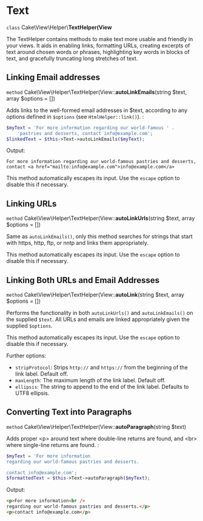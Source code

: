 # Text

`class` Cake\\View\\Helper\\**TextHelper(View**

The TextHelper contains methods to make text more usable and
friendly in your views. It aids in enabling links, formatting URLs,
creating excerpts of text around chosen words or phrases,
highlighting key words in blocks of text, and gracefully
truncating long stretches of text.

## Linking Email addresses

`method` Cake\\View\\Helper\\TextHelper(View::**autoLinkEmails**(string $text, array $options = [])

Adds links to the well-formed email addresses in \$text, according
to any options defined in `$options` (see
`HtmlHelper::link()`). :

``` php
$myText = 'For more information regarding our world-famous ' .
    'pastries and desserts, contact info@example.com';
$linkedText = $this->Text->autoLinkEmails($myText);
```

Output:

    For more information regarding our world-famous pastries and desserts,
    contact <a href="mailto:info@example.com">info@example.com</a>

This method automatically escapes its input. Use the `escape`
option to disable this if necessary.

## Linking URLs

`method` Cake\\View\\Helper\\TextHelper(View::**autoLinkUrls**(string $text, array $options = [])

Same as `autoLinkEmails()`, only this method searches for
strings that start with https, http, ftp, or nntp and links them
appropriately.

This method automatically escapes its input. Use the `escape`
option to disable this if necessary.

## Linking Both URLs and Email Addresses

`method` Cake\\View\\Helper\\TextHelper(View::**autoLink**(string $text, array $options = [])

Performs the functionality in both `autoLinkUrls()` and
`autoLinkEmails()` on the supplied `$text`. All URLs and emails
are linked appropriately given the supplied `$options`.

This method automatically escapes its input. Use the `escape`
option to disable this if necessary.

Further options:

- `stripProtocol`: Strips `http://` and `https://` from the beginning of
  the link label. Default off.
- `maxLength`: The maximum length of the link label. Default off.
- `ellipsis`: The string to append to the end of the link label. Defaults to
  UTF8 ellipsis.

## Converting Text into Paragraphs

`method` Cake\\View\\Helper\\TextHelper(View::**autoParagraph**(string $text)

Adds proper \<p\> around text where double-line returns are found, and \<br\> where
single-line returns are found. :

``` php
$myText = 'For more information
regarding our world-famous pastries and desserts.

contact info@example.com';
$formattedText = $this->Text->autoParagraph($myText);
```

Output:

``` html
<p>For more information<br />
regarding our world-famous pastries and desserts.</p>
<p>contact info@example.com</p>
```
